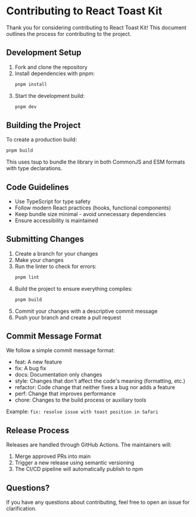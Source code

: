 # Contributing to React Toast Kit

Thank you for considering contributing to React Toast Kit! This document outlines the process for contributing to the project.

## Development Setup

1. Fork and clone the repository
2. Install dependencies with pnpm:
   ```bash
   pnpm install
   ```
3. Start the development build:
   ```bash
   pnpm dev
   ```

## Building the Project

To create a production build:
```bash
pnpm build
```

This uses tsup to bundle the library in both CommonJS and ESM formats with type declarations.

## Code Guidelines

- Use TypeScript for type safety
- Follow modern React practices (hooks, functional components)
- Keep bundle size minimal - avoid unnecessary dependencies
- Ensure accessibility is maintained

## Submitting Changes

1. Create a branch for your changes
2. Make your changes
3. Run the linter to check for errors:
   ```bash
   pnpm lint
   ```
4. Build the project to ensure everything compiles:
   ```bash
   pnpm build
   ```
5. Commit your changes with a descriptive commit message
6. Push your branch and create a pull request

## Commit Message Format

We follow a simple commit message format:

- feat: A new feature
- fix: A bug fix
- docs: Documentation only changes
- style: Changes that don't affect the code's meaning (formatting, etc.)
- refactor: Code change that neither fixes a bug nor adds a feature
- perf: Change that improves performance
- chore: Changes to the build process or auxiliary tools

Example: `fix: resolve issue with toast position in Safari`

## Release Process

Releases are handled through GitHub Actions. The maintainers will:

1. Merge approved PRs into main
2. Trigger a new release using semantic versioning
3. The CI/CD pipeline will automatically publish to npm

## Questions?

If you have any questions about contributing, feel free to open an issue for clarification.